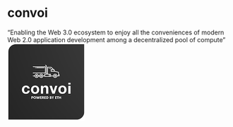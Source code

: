 # convoi
“Enabling the Web 3.0 ecosystem to enjoy all the conveniences of modern Web 2.0 application development among a decentralized pool of compute”
![alt text](https://github.com/wesfloyd/convoi/raw/main/images/convoi.eth.png)
